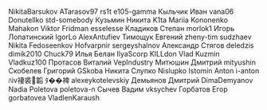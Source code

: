 NikitaBarsukov
ATarasov97
rs1t
e105-gamma
Кыльчик Иван vana06
Donutellko
std-somebody
Кузьмин Никита K1ta
Mariia Kononenko Mahakon
Viktor Fridman esselesse
Кладиков Степан morlok1
Игорь Лопатинский IgorLo
AlexAntufiev
Тимощук Евгений zheny-tim
sudzhaev
Nikita Fedoseenkov Hofvarpnir
sergeyshalnov
Александр Стягов deledzis
dimik2010
Chuck79
Илья Белан IlyaScorp
KILLdon
Vlad Kuzmin Vladkuz100
Протасов Виталий VepIndustry
Митюшин Дмитрий mityushin
Скобелев Григорий GSkoba
Никита Слупко Nislupko
Istomin Anton i-anton
ﾊⅳ褄裘韜 ﾀ��裨 alexeykotelevskiy
Демьянов Дмитрий DimaDemyanov
Nadia Poletova poletova-n
Сычев Вадим vksychev
Горбатов Егор gorbatovea
VladlenKaraush
